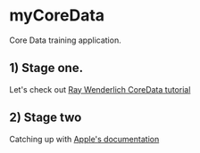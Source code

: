 # myCoreData
Core Data training application.

## 1) Stage one.
Let's check out [Ray Wenderlich CoreData tutorial](https://www.raywenderlich.com/115695/getting-started-with-core-data-tutorial)

## 2) Stage two
Catching up with [Apple's documentation](https://developer.apple.com/library/ios/documentation/Cocoa/Conceptual/CoreData/index.html#//apple_ref/doc/uid/TP40001075-CH2-SW1)
